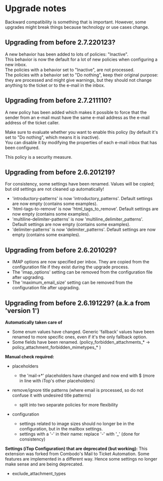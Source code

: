 # Upgrade notes
Backward compatibility is something that is important.
However, some upgrades might break things because technology or use cases change.

## Upgrading from before 2.7.220123?
A new behavior has been added to lots of policies: "Inactive".  
This behavior is now the default for a lot of new policies when configuring a new inbox.  
The policies with a behavior set to "Inactive", are not processed.  
The policies with a behavior set to "Do nothing", keep their original purpose: they are processed and might give warnings, but they should not change anything to the ticket or to the e-mail in the inbox.  


## Upgrading from before 2.7.211110?
A new policy has been added which makes it possible to force that the sender from an e-mail must have the same e-mail address 
as the e-mail address of the ticket caller.

Make sure to evaluate whether you want to enable this policy (by default it's set to "Do nothing", which means it is inactive).  
You can disable it by modifying the properties of each e-mail inbox that has been configured.

This policy is a security measure.


## Upgrading from before 2.6.201219?
For consistency, some settings have been renamed.
Values will be copied; but old settings are not cleaned up automatically!

* 'introductory-patterns' is now 'introductory_patterns'. Default settings are now empty (contains some examples).
* 'html-tags-to-remove' is now 'html_tags_to_remove'. Default settings are now empty (contains some examples).
* 'multiline-delimiter-patterns' is now 'multiline_delimiter_patterns'. Default settings are now empty (contains some examples).
* 'delimiter-patterns' is now 'delimiter_patterns'. Default settings are now empty (contains some examples).

## Upgrading from before 2.6.201029?
* IMAP options are now specified per inbox. They are copied from the configuration file if they exist during the upgrade process.
* The 'imap_options' setting can be removed from the configuration file after upgrading.
* The 'maximum_email_size' setting can be removed from the configuration file after upgrading.

## Upgrading from before 2.6.191229? (a.k.a from 'version 1')

**Automatically taken care of**
* Some enum values have changed. Generic 'fallback' values have been renamed to more specific ones, even if it's the only fallback option.
* Some fields have been renamed. (policy_forbidden_attachments_* -> policy_attachment_forbidden_mimetypes_* )

**Manual check required:**
* placeholders
  * the 'mail->*' placeholders have changed and now end with $ (more in line with iTop's other placeholders)
* remove/ignore title patterns (where email is processed, so do not confuse it with undesired title patterns)
  * split into two separate policies for more flexibility
  
* configuration
  * settings related to image sizes should no longer be in the configuration, but in the mailbox settings.
  * settings with a '-' in their name: replace '-' with '_' (done for consistency)

**Settings (iTop Configuration) that are deprecated (but working):**
This extension was forked from Combodo's Mail to Ticket Automation. 
Some features are implemented in a different way. 
Hence some settings no longer make sense and are being deprecated.

* exclude_attachment_types


